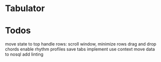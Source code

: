 # Tabulator


# Todos
move state to top
handle rows: scroll window, minimize rows
drag and drop chords
enable rhythm
profiles
save tabs
implement use context
move data to nosql
add linting

